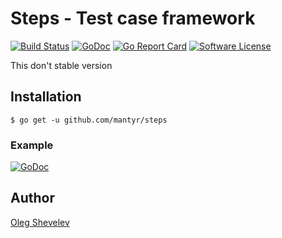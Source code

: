 # Steps - Test case framework

[![Build Status](https://travis-ci.org/mantyr/steps.svg?branch=master)](https://travis-ci.org/mantyr/steps)
[![GoDoc](https://godoc.org/github.com/mantyr/steps?status.png)](http://godoc.org/github.com/mantyr/steps)
[![Go Report Card](https://goreportcard.com/badge/github.com/mantyr/steps?v=1)][goreport]
[![Software License](https://img.shields.io/badge/license-MIT-brightgreen.svg)](LICENSE.md)

This don't stable version

## Installation

    $ go get -u github.com/mantyr/steps

### Example

[![GoDoc](https://godoc.org/github.com/mantyr/steps?status.png)](http://godoc.org/github.com/mantyr/steps#example-Steps)

## Author

[Oleg Shevelev][mantyr]

[mantyr]: https://github.com/mantyr

[build_status]: https://travis-ci.org/mantyr/steps
[godoc]:        http://godoc.org/github.com/mantyr/steps
[goreport]:     https://goreportcard.com/report/github.com/mantyr/steps
